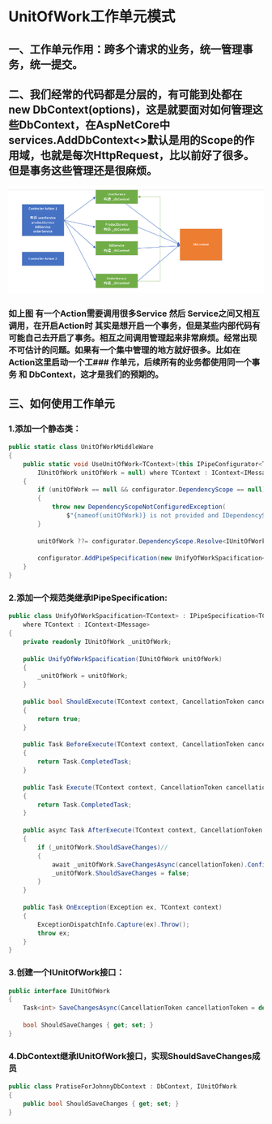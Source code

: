# UnitOfWork工作单元模式
##  一、工作单元作用：跨多个请求的业务，统一管理事务，统一提交。  
##  二、我们经常的代码都是分层的，有可能到处都在 new DbContext(options)，这是就要面对如何管理这些DbContext，在AspNetCore中 services.AddDbContext<>默认是用的Scope的作用域，也就是每次HttpRequest，比以前好了很多。但是事务这些管理还是很麻烦。  
  ![unitwork工作原理图](https://github.com/xieyangp/notes/blob/main/image/EFCore/unitwork.png)  
### 如上图 有一个Action需要调用很多Service 然后 Service之间又相互调用，在开启Action时 其实是想开启一个事务，但是某些内部代码有可能自己去开启了事务。相互之间调用管理起来非常麻烦。经常出现不可估计的问题。如果有一个集中管理的地方就好很多。比如在Action这里启动一个工### 作单元，后续所有的业务都使用同一个事务 和 DbContext，这才是我们的预期的。  
##  三、如何使用工作单元
### 1.添加一个静态类：
```C#
public static class UnitOfWorkMiddleWare
{
    public static void UseUnitOfWork<TContext>(this IPipeConfigurator<TContext> configurator,
        IUnitOfWork unitOfWork = null) where TContext : IContext<IMessage>
    {
        if (unitOfWork == null && configurator.DependencyScope == null)
        {
            throw new DependencyScopeNotConfiguredException(
                $"{nameof(unitOfWork)} is not provided and IDependencyScope is not configured, Please ensure {nameof(unitOfWork)} is registered properly if you are using IoC                           container, otherwise please pass {nameof(unitOfWork)} as parameter");
        }

        unitOfWork ??= configurator.DependencyScope.Resolve<IUnitOfWork>();

        configurator.AddPipeSpecification(new UnifyOfWorkSpacification<TContext>(unitOfWork));
    }
}
```
### 2.添加一个规范类继承IPipeSpecification<TContext>:
```C#
public class UnifyOfWorkSpacification<TContext> : IPipeSpecification<TContext>
    where TContext : IContext<IMessage>
{
    private readonly IUnitOfWork _unitOfWork;

    public UnifyOfWorkSpacification(IUnitOfWork unitOfWork)
    {
        _unitOfWork = unitOfWork;
    }

    public bool ShouldExecute(TContext context, CancellationToken cancellationToken)
    {
        return true;
    }

    public Task BeforeExecute(TContext context, CancellationToken cancellationToken)
    {
        return Task.CompletedTask;
    }

    public Task Execute(TContext context, CancellationToken cancellationToken)
    {
        return Task.CompletedTask;
    }

    public async Task AfterExecute(TContext context, CancellationToken cancellationToken)
    {
        if (_unitOfWork.ShouldSaveChanges)//
        {
            await _unitOfWork.SaveChangesAsync(cancellationToken).ConfigureAwait(false);
            _unitOfWork.ShouldSaveChanges = false;
        }
    }

    public Task OnException(Exception ex, TContext context)
    {
        ExceptionDispatchInfo.Capture(ex).Throw();
        throw ex;
    }
}
```
### 3.创建一个IUnitOfWork接口：
```C#
public interface IUnitOfWork
{
    Task<int> SaveChangesAsync(CancellationToken cancellationToken = default);
    
    bool ShouldSaveChanges { get; set; }
}
```
### 4.DbContext继承IUnitOfWork接口，实现ShouldSaveChanges成员
```C#
public class PratiseForJohnnyDbContext : DbContext, IUnitOfWork
{
    public bool ShouldSaveChanges { get; set; }
}
```
